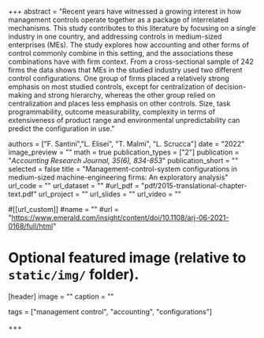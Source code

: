 +++
abstract = "Recent years have witnessed a growing interest in how management controls operate together as a package of interrelated mechanisms. This study contributes to this literature by focusing on a single industry in one country, and addressing controls in medium-sized enterprises (MEs). The study explores how accounting and other forms of control commonly combine in this setting, and the associations these combinations have with firm context. From a cross-sectional sample of 242 firms the data shows that MEs in the studied industry used two different control configurations. One group of firms placed a relatively strong emphasis on most studied controls, except for centralization of decision-making and strong hierarchy, whereas the other group relied on centralization and places less emphasis on other controls. Size, task programmability, outcome measurability, complexity in terms of extensiveness of product range and environmental unpredictability can predict the configuration in use."

authors = ["F. Santini","L. Elisei", "T. Malmi", "L. Scrucca"]
date = "2022"
image_preview = ""
math = true
publication_types = ["2"]
publication = "*Accounting Research Journal, 35(6), 834-853*"
publication_short = ""
selected = false
title = "Management-control-system configurations in medium-sized machine-engineering firms: An exploratory analysis"
url_code = ""
url_dataset = ""
#url_pdf = "pdf/2015-translational-chapter-text.pdf"
url_project = ""
url_slides = ""
url_video = ""

#[[url_custom]]
#name = ""
#url = "https://www.emerald.com/insight/content/doi/10.1108/arj-06-2021-0168/full/html"

# Optional featured image (relative to `static/img/` folder).
[header]
image = ""
caption = ""

tags = ["management control", "accounting", "configurations"]

+++
